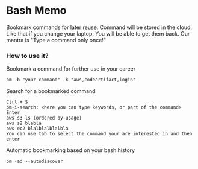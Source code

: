 # Bash Memo

Bookmark commands for later reuse. Command will be stored in the cloud.
Like that if you change your laptop. You will be able to get them back.
Our mantra is "Type a command only once!"

### How to use it?

Bookmark a command for further use in your career
```
bm -b "your command" -k "aws,codeartifact,login"
```

Search for a bookmarked command
```
Ctrl + S
bm-i-search: <here you can type keywords, or part of the command>
Enter
aws s3 ls (ordered by usage)
aws s2 blabla
aws ec2 blalblalblalbla
You can use tab to select the command your are interested in and then enter
```

Automatic bookmarking based on your bash history
```
bm -ad --autodiscover
```



